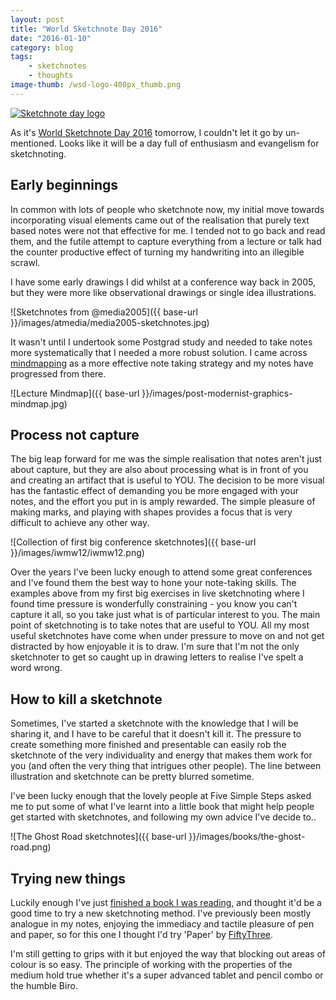 ```yaml
---
layout: post
title: "World Sketchnote Day 2016"
date: "2016-01-10"
category: blog
tags:
    - sketchnotes
    - thoughts
image-thumb: /wsd-logo-400px_thumb.png
---
```


[![Sketchnote day logo](http://sketchnotearmy.com/storage/post-images/wsd-logo-200px.png?__SQUARESPACE_CACHEVERSION=1451666769957)](http://sketchnotearmy.com/world-sketchnote-day/)

As it's [World Sketchnote Day 2016](http://sketchnotearmy.com/world-sketchnote-day/) tomorrow, I couldn't let it go by un-mentioned. Looks like it will be a day full of enthusiasm and evangelism for sketchnoting.

## Early beginnings

In common with lots of people who sketchnote now, my initial move towards incorporating visual elements came out of the realisation that purely text based notes were not that effective for me. I tended not to go back and read them, and the futile attempt to capture everything from a lecture or talk had the counter productive effect of turning my handwriting into an illegible scrawl.

I have some early drawings I did whilst at a conference way back in 2005, but they were more like observational drawings or single idea illustrations.

![Sketchnotes from @media2005]({{ base-url }}/images/atmedia/media2005-sketchnotes.jpg)

It wasn't until I undertook some Postgrad study and needed to take notes more systematically that I needed a more robust solution. I came across [mindmapping](https://en.wikipedia.org/wiki/Mind_map) as a more effective note taking strategy and my notes have progressed from there.

![Lecture Mindmap]({{ base-url }}/images/post-modernist-graphics-mindmap.jpg)

## Process not capture

The big leap forward for me was the simple realisation that notes aren't just about capture, but they are also about processing what is in front of you and creating an artifact that is useful to YOU. The decision to be more visual has the fantastic effect of demanding you be more engaged with your notes, and the effort you put in is amply rewarded. The simple pleasure of making marks, and playing with shapes provides a focus that is very difficult to achieve any other way.

![Collection of first big conference sketchnotes]({{ base-url }}/images/iwmw12/iwmw12.png)

Over the years I've been lucky enough to attend some great conferences and I've found them the best way to hone your note-taking skills. The examples above from my first big exercises in live sketchnoting where I found time pressure is wonderfully constraining - you know you can't capture it all, so you take just what is of particular interest to you. The main point of sketchnoting is to take notes that are useful to YOU. All my most useful sketchnotes have come when under pressure to move on and not get distracted by how enjoyable it is to draw. I'm sure that I'm not the only sketchnoter to get so caught up in drawing letters to realise I've spelt a word wrong.

## How to kill a sketchnote

Sometimes, I've started a sketchnote with the knowledge that I will be sharing it, and I have to be careful that it doesn't kill it. The pressure to create something more finished and presentable can easily rob the sketchnote of the very individuality and energy that makes them work for you (and often the very thing that intrigues other people). The line between illustration and sketchnote can be pretty blurred sometime.

I've been lucky enough that the lovely people at Five Simple Steps asked me to put some of what I've learnt into a little book that might help people get started with sketchnotes, and following my own advice I've decide to..

![The Ghost Road sketchnotes]({{ base-url }}/images/books/the-ghost-road.png)

## Trying new things

Luckily enough I've just [finished a book I was reading](/sketchnotes/the-ghost-road.html), and thought it'd be a good time to try a new sketchnoting method. I've previously been mostly analogue in my notes, enjoying the immediacy and tactile pleasure of pen and paper, so for this one I thought I'd try 'Paper' by [FiftyThree](https://www.fiftythree.com/).

I'm still getting to grips with it but enjoyed the way that blocking out areas of colour is so easy. The principle of working with the properties of the medium hold true whether it's a super advanced tablet and pencil combo or the humble Biro.
